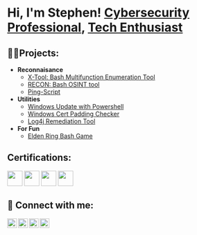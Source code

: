 <h1>Hi, I'm Stephen! <a href="https://www.linkedin.com/in/stephen-danzey/">Cybersecurity Professional</a>, <a href="https://danzeysolutions.com">Tech Enthusiast</a></h1>

<h2>👨‍💻Projects:</h2>

- <b>Reconnaisance</b>
  - [X-Tool: Bash Multifunction Enumeration Tool](https://github.com/OtisSymbos/X-Tool])
  - [RECON: Bash OSINT tool](https://github.com/OtisSymbos/RECON])
  - [Ping-Script](https://github.com/OtisSymbos/Ping-Script])
- <b>Utilities</b>
  - [Windows Update with Powershell](https://github.com/OtisSymbos/WindowsUpdate-Powershell])
  - [Windows Cert Padding Checker](https://github.com/OtisSymbos/CVE-2013-3900-WinTrustVerify)
  - [Log4j Remediation Tool](https://github.com/OtisSymbos/CVE-2021-44228-Log4Shell-])
- <b>For Fun</b>
  - [Elden Ring Bash Game](https://github.com/OtisSymbos/eldenring])

 <h2>Certifications:</h2>
 <p>
  <img src="https://img.shields.io/badge/CISSP-darkgreen?style=for-the-badge&logo=cissp&logoColor=white" height="35"/>
  <img src="https://img.shields.io/badge/Security%2B-darkred?style=for-the-badge&logo=compTIA&logoColor=white" height="35"/>
  <img src="https://img.shields.io/badge/Network%2B-orange?style=for-the-badge&logo=compTIA&logoColor=white" height="35"/>
  <img src="https://img.shields.io/badge/A%2B-blue?style=for-the-badge&logo=compTIA&logoColor=white" height="35"/>
</p>

<h2> 🤳 Connect with me:</h2>

[<img align="left" alt="JoshMadakor | YouTube" width="22px" src="https://cdn.jsdelivr.net/npm/simple-icons@v3/icons/youtube.svg" />][youtube]
[<img align="left" alt="JoshMadakor | Twitter" width="22px" src="https://cdn.jsdelivr.net/npm/simple-icons@v3/icons/twitter.svg" />][twitter]
[<img align="left" alt="JoshMadakor | LinkedIn" width="22px" src="https://cdn.jsdelivr.net/npm/simple-icons@v3/icons/linkedin.svg" />][linkedin]
[<img align="left" alt="JoshMadakor | Instagram" width="22px" src="https://cdn.jsdelivr.net/npm/simple-icons@v3/icons/instagram.svg" />][instagram]

[twitter]: https://twitter.com/
[youtube]: https://www.youtube.com/c/
[instagram]: https://www.instagram.com/miller_guy_life/
[linkedin]: https://linkedin.com/in/stephen-danzey

<!--
**joshmadakor1/joshmadakor1** is a ✨ _special_ ✨ repository because its `README.md` (this file) appears on your GitHub profile.

Here are some ideas to get you started:

- 🔭 I’m currently working on ...
- 🌱 I’m currently learning ...
- 👯 I’m looking to collaborate on ...
- 🤔 I’m looking for help with ...
- 💬 Ask me about ...
- 📫 How to reach me: ...
- 😄 Pronouns: ...
- ⚡ Fun fact: ...
-->
